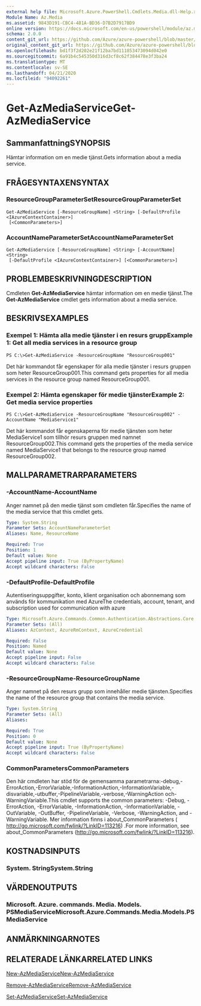 ```yaml
---
external help file: Microsoft.Azure.PowerShell.Cmdlets.Media.dll-Help.xml
Module Name: Az.Media
ms.assetid: 9843D191-CBC4-481A-BD36-D7B2D7917BD9
online version: https://docs.microsoft.com/en-us/powershell/module/az.media/get-azmediaservice
schema: 2.0.0
content_git_url: https://github.com/Azure/azure-powershell/blob/master/src/Media/Media/help/Get-AzMediaService.md
original_content_git_url: https://github.com/Azure/azure-powershell/blob/master/src/Media/Media/help/Get-AzMediaService.md
ms.openlocfilehash: bd1f3f2d202e21f12ba7bd111853473094d042e0
ms.sourcegitcommit: 6a91b4c545350d316d3cf8c62f384478e3f3ba24
ms.translationtype: MT
ms.contentlocale: sv-SE
ms.lasthandoff: 04/21/2020
ms.locfileid: "94092261"
---
```

# <span data-ttu-id="623eb-101">Get-AzMediaService</span><span class="sxs-lookup"><span data-stu-id="623eb-101">Get-AzMediaService</span></span>

## <span data-ttu-id="623eb-102">Sammanfattning</span><span class="sxs-lookup"><span data-stu-id="623eb-102">SYNOPSIS</span></span>
<span data-ttu-id="623eb-103">Hämtar information om en medie tjänst.</span><span class="sxs-lookup"><span data-stu-id="623eb-103">Gets information about a media service.</span></span>

## <span data-ttu-id="623eb-104">FRÅGESYNTAXEN</span><span class="sxs-lookup"><span data-stu-id="623eb-104">SYNTAX</span></span>

### <span data-ttu-id="623eb-105">ResourceGroupParameterSet</span><span class="sxs-lookup"><span data-stu-id="623eb-105">ResourceGroupParameterSet</span></span>
```
Get-AzMediaService [-ResourceGroupName] <String> [-DefaultProfile <IAzureContextContainer>]
 [<CommonParameters>]
```

### <span data-ttu-id="623eb-106">AccountNameParameterSet</span><span class="sxs-lookup"><span data-stu-id="623eb-106">AccountNameParameterSet</span></span>
```
Get-AzMediaService [-ResourceGroupName] <String> [-AccountName] <String>
 [-DefaultProfile <IAzureContextContainer>] [<CommonParameters>]
```

## <span data-ttu-id="623eb-107">PROBLEMBESKRIVNING</span><span class="sxs-lookup"><span data-stu-id="623eb-107">DESCRIPTION</span></span>
<span data-ttu-id="623eb-108">Cmdleten **Get-AzMediaService** hämtar information om en medie tjänst.</span><span class="sxs-lookup"><span data-stu-id="623eb-108">The **Get-AzMediaService** cmdlet gets information about a media service.</span></span>

## <span data-ttu-id="623eb-109">BESKRIVS</span><span class="sxs-lookup"><span data-stu-id="623eb-109">EXAMPLES</span></span>

### <span data-ttu-id="623eb-110">Exempel 1: Hämta alla medie tjänster i en resurs grupp</span><span class="sxs-lookup"><span data-stu-id="623eb-110">Example 1: Get all media services in a resource group</span></span>
```
PS C:\>Get-AzMediaService -ResourceGroupName "ResourceGroup001"
```

<span data-ttu-id="623eb-111">Det här kommandot får egenskaper för alla medie tjänster i resurs gruppen som heter ResourceGroup001.</span><span class="sxs-lookup"><span data-stu-id="623eb-111">This command gets properties for all media services in the resource group named ResourceGroup001.</span></span>

### <span data-ttu-id="623eb-112">Exempel 2: Hämta egenskaper för medie tjänster</span><span class="sxs-lookup"><span data-stu-id="623eb-112">Example 2: Get media service properties</span></span>
```
PS C:\>Get-AzMediaService -ResourceGroupName "ResourceGroup002" -AccountName "MediaService1"
```

<span data-ttu-id="623eb-113">Det här kommandot får egenskaperna för medie tjänsten som heter MediaService1 som tillhör resurs gruppen med namnet ResourceGroup002.</span><span class="sxs-lookup"><span data-stu-id="623eb-113">This command gets the properties of the media service named MediaService1 that belongs to the resource group named ResourceGroup002.</span></span>

## <span data-ttu-id="623eb-114">MALLPARAMETRAR</span><span class="sxs-lookup"><span data-stu-id="623eb-114">PARAMETERS</span></span>

### <span data-ttu-id="623eb-115">-AccountName</span><span class="sxs-lookup"><span data-stu-id="623eb-115">-AccountName</span></span>
<span data-ttu-id="623eb-116">Anger namnet på den medie tjänst som cmdleten får.</span><span class="sxs-lookup"><span data-stu-id="623eb-116">Specifies the name of the media service that this cmdlet gets.</span></span>

```yaml
Type: System.String
Parameter Sets: AccountNameParameterSet
Aliases: Name, ResourceName

Required: True
Position: 1
Default value: None
Accept pipeline input: True (ByPropertyName)
Accept wildcard characters: False
```

### <span data-ttu-id="623eb-117">-DefaultProfile</span><span class="sxs-lookup"><span data-stu-id="623eb-117">-DefaultProfile</span></span>
<span data-ttu-id="623eb-118">Autentiseringsuppgifter, konto, klient organisation och abonnemang som används för kommunikation med Azure</span><span class="sxs-lookup"><span data-stu-id="623eb-118">The credentials, account, tenant, and subscription used for communication with azure</span></span>

```yaml
Type: Microsoft.Azure.Commands.Common.Authentication.Abstractions.Core.IAzureContextContainer
Parameter Sets: (All)
Aliases: AzContext, AzureRmContext, AzureCredential

Required: False
Position: Named
Default value: None
Accept pipeline input: False
Accept wildcard characters: False
```

### <span data-ttu-id="623eb-119">-ResourceGroupName</span><span class="sxs-lookup"><span data-stu-id="623eb-119">-ResourceGroupName</span></span>
<span data-ttu-id="623eb-120">Anger namnet på den resurs grupp som innehåller medie tjänsten.</span><span class="sxs-lookup"><span data-stu-id="623eb-120">Specifies the name of the resource group that contains the media service.</span></span>

```yaml
Type: System.String
Parameter Sets: (All)
Aliases:

Required: True
Position: 0
Default value: None
Accept pipeline input: True (ByPropertyName)
Accept wildcard characters: False
```

### <span data-ttu-id="623eb-121">CommonParameters</span><span class="sxs-lookup"><span data-stu-id="623eb-121">CommonParameters</span></span>
<span data-ttu-id="623eb-122">Den här cmdleten har stöd för de gemensamma parametrarna:-debug,-ErrorAction,-ErrorVariable,-InformationAction,-InformationVariable,-disvariable,-utbuffer,-PipelineVariable,-verbose,-WarningAction och-WarningVariable.</span><span class="sxs-lookup"><span data-stu-id="623eb-122">This cmdlet supports the common parameters: -Debug, -ErrorAction, -ErrorVariable, -InformationAction, -InformationVariable, -OutVariable, -OutBuffer, -PipelineVariable, -Verbose, -WarningAction, and -WarningVariable.</span></span> <span data-ttu-id="623eb-123">Mer information finns i about_CommonParameters ( http://go.microsoft.com/fwlink/?LinkID=113216) .</span><span class="sxs-lookup"><span data-stu-id="623eb-123">For more information, see about_CommonParameters (http://go.microsoft.com/fwlink/?LinkID=113216).</span></span>

## <span data-ttu-id="623eb-124">KOSTNADS</span><span class="sxs-lookup"><span data-stu-id="623eb-124">INPUTS</span></span>

### <span data-ttu-id="623eb-125">System. String</span><span class="sxs-lookup"><span data-stu-id="623eb-125">System.String</span></span>

## <span data-ttu-id="623eb-126">VÄRDEN</span><span class="sxs-lookup"><span data-stu-id="623eb-126">OUTPUTS</span></span>

### <span data-ttu-id="623eb-127">Microsoft. Azure. commands. Media. Models. PSMediaService</span><span class="sxs-lookup"><span data-stu-id="623eb-127">Microsoft.Azure.Commands.Media.Models.PSMediaService</span></span>

## <span data-ttu-id="623eb-128">ANMÄRKNINGAR</span><span class="sxs-lookup"><span data-stu-id="623eb-128">NOTES</span></span>

## <span data-ttu-id="623eb-129">RELATERADE LÄNKAR</span><span class="sxs-lookup"><span data-stu-id="623eb-129">RELATED LINKS</span></span>

[<span data-ttu-id="623eb-130">New-AzMediaService</span><span class="sxs-lookup"><span data-stu-id="623eb-130">New-AzMediaService</span></span>](./New-AzMediaService.md)

[<span data-ttu-id="623eb-131">Remove-AzMediaService</span><span class="sxs-lookup"><span data-stu-id="623eb-131">Remove-AzMediaService</span></span>](./Remove-AzMediaService.md)

[<span data-ttu-id="623eb-132">Set-AzMediaService</span><span class="sxs-lookup"><span data-stu-id="623eb-132">Set-AzMediaService</span></span>](./Set-AzMediaService.md)


